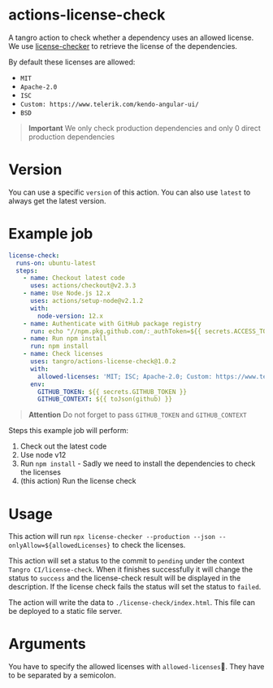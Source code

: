 # actions-license-check

A tangro action to check whether a dependency uses an allowed license. We use [license-checker](https://www.npmjs.com/package/license-checker) to retrieve the license of the dependencies.

By default these licenses are allowed:

- `MIT`
- `Apache-2.0`
- `ISC`
- `Custom: https://www.telerik.com/kendo-angular-ui/`
- `BSD`

> **Important** We only check production dependencies and only 0 direct production dependencies

# Version

You can use a specific `version` of this action. You can also use `latest` to always get the latest version.

# Example job

```yml
license-check:
  runs-on: ubuntu-latest
  steps:
    - name: Checkout latest code
      uses: actions/checkout@v2.3.3
    - name: Use Node.js 12.x
      uses: actions/setup-node@v2.1.2
      with:
        node-version: 12.x
    - name: Authenticate with GitHub package registry
      run: echo "//npm.pkg.github.com/:_authToken=${{ secrets.ACCESS_TOKEN }}" >> ~/.npmrc
    - name: Run npm install
      run: npm install
    - name: Check licenses
      uses: tangro/actions-license-check@1.0.2
      with:
        allowed-licenses: 'MIT; ISC; Apache-2.0; Custom: https://www.telerik.com/kendo-angular-ui/; Custom: https://www.telerik.com/kendo-react-ui/; BSD'
      env:
        GITHUB_TOKEN: ${{ secrets.GITHUB_TOKEN }}
        GITHUB_CONTEXT: ${{ toJson(github) }}
```

> **Attention** Do not forget to pass `GITHUB_TOKEN` and `GITHUB_CONTEXT`

Steps this example job will perform:

1. Check out the latest code
2. Use node v12
3. Run `npm install` - Sadly we need to install the dependencies to check the licenses
4. (this action) Run the license check

# Usage

This action will run `npx license-checker --production --json --onlyAllow=${allowedLicenses}` to check the licenses.

This action will set a status to the commit to `pending` under the context `Tangro CI/license-check`. When it finishes successfully it will change the status to `success` and the license-check result will be displayed in the description. If the license check fails the status will set the status to `failed`.

The action will write the data to `./license-check/index.html`. This file can be deployed to a static file server.

# Arguments

You have to specify the allowed licenses with `allowed-licenses`. They have to be separated by a semicolon.
